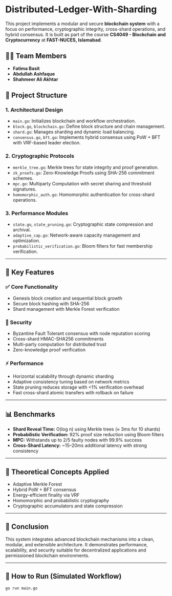 # Distributed-Ledger-With-Sharding
This project implements a modular and secure **blockchain system** with a focus on performance, cryptographic integrity, cross-shard operations, and hybrid consensus. It is built as part of the course **CS4049 - Blockchain and Cryptocurrency** at **FAST-NUCES, Islamabad**.

## 👨‍💻 Team Members
- **Fatima Basit**
- **Abdullah Ashfaque**   
- **Shahmeer Ali Akhtar** 

## 📁 Project Structure

### 1. Architectural Design
- `main.go`: Initializes blockchain and workflow orchestration.
- `block.go`, `blockchain.go`: Define block structure and chain management.
- `shard.go`: Manages sharding and dynamic load balancing.
- `consensus.go`, `bft.go`: Implements hybrid consensus using PoW + BFT with VRF-based leader election.

### 2. Cryptographic Protocols
- `merkle_tree.go`: Merkle trees for state integrity and proof generation.
- `zk_proofs.go`: Zero-Knowledge Proofs using SHA-256 commitment schemes.
- `mpc.go`: Multiparty Computation with secret sharing and threshold signatures.
- `homomorphic_auth.go`: Homomorphic authentication for cross-shard operations.

### 3. Performance Modules
- `state.go`, `state_pruning.go`: Cryptographic state compression and archival.
- `adaptive_cap.go`: Network-aware capacity management and optimization.
- `probabilistic_verification.go`: Bloom filters for fast membership verification.

---

## 🚀 Key Features

### ✅ Core Functionality
- Genesis block creation and sequential block growth
- Secure block hashing with SHA-256
- Shard management with Merkle Forest verification

### 🔐 Security
- Byzantine Fault Tolerant consensus with node reputation scoring
- Cross-shard HMAC-SHA256 commitments
- Multi-party computation for distributed trust
- Zero-knowledge proof verification

### ⚡ Performance
- Horizontal scalability through dynamic sharding
- Adaptive consistency tuning based on network metrics
- State pruning reduces storage with <1% verification overhead
- Fast cross-shard atomic transfers with rollback on failure

---

## 📊 Benchmarks
- **Shard Reveal Time:** O(log n) using Merkle trees (≈ 3ms for 10 shards)
- **Probabilistic Verification:** 92% proof size reduction using Bloom filters
- **MPC:** Withstands up to 2/5 faulty nodes with 99.9% success
- **Cross-Shard Latency:** ~15–20ms additional latency with strong consistency

---

## 🧠 Theoretical Concepts Applied
- Adaptive Merkle Forest
- Hybrid PoW + BFT consensus
- Energy-efficient finality via VRF
- Homomorphic and probabilistic cryptography
- Cryptographic accumulators and state compression

---

## 🏁 Conclusion
This system integrates advanced blockchain mechanisms into a clean, modular, and extensible architecture. It demonstrates performance, scalability, and security suitable for decentralized applications and permissioned blockchain environments.

---

## 📂 How to Run (Simulated Workflow)
```bash
go run main.go
